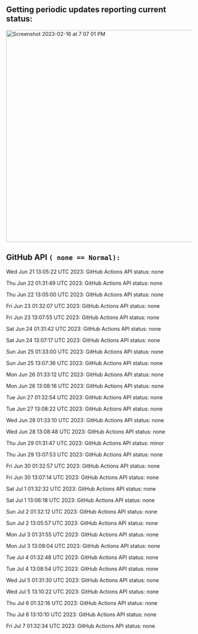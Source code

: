 
## Getting periodic updates reporting current status:
<img width="575" alt="Screenshot 2023-02-16 at 7 07 01 PM" src="https://user-images.githubusercontent.com/31228460/219539578-f880fea9-7a9d-4f7d-a7e2-5ce3d90ab466.png">

## GitHub API `( none == Normal):`

Wed Jun 21 13:05:22 UTC 2023: GitHub Actions API status: none

Thu Jun 22 01:31:49 UTC 2023: GitHub Actions API status: none

Thu Jun 22 13:05:00 UTC 2023: GitHub Actions API status: none

Fri Jun 23 01:32:07 UTC 2023: GitHub Actions API status: none

Fri Jun 23 13:07:55 UTC 2023: GitHub Actions API status: none

Sat Jun 24 01:31:42 UTC 2023: GitHub Actions API status: none

Sat Jun 24 13:07:17 UTC 2023: GitHub Actions API status: none

Sun Jun 25 01:33:00 UTC 2023: GitHub Actions API status: none

Sun Jun 25 13:07:36 UTC 2023: GitHub Actions API status: none

Mon Jun 26 01:33:12 UTC 2023: GitHub Actions API status: none

Mon Jun 26 13:08:16 UTC 2023: GitHub Actions API status: none

Tue Jun 27 01:32:54 UTC 2023: GitHub Actions API status: none

Tue Jun 27 13:08:22 UTC 2023: GitHub Actions API status: none

Wed Jun 28 01:33:10 UTC 2023: GitHub Actions API status: none

Wed Jun 28 13:08:48 UTC 2023: GitHub Actions API status: none

Thu Jun 29 01:31:47 UTC 2023: GitHub Actions API status: minor

Thu Jun 29 13:07:53 UTC 2023: GitHub Actions API status: none

Fri Jun 30 01:32:57 UTC 2023: GitHub Actions API status: none

Fri Jun 30 13:07:14 UTC 2023: GitHub Actions API status: none

Sat Jul  1 01:32:32 UTC 2023: GitHub Actions API status: none

Sat Jul  1 13:06:18 UTC 2023: GitHub Actions API status: none

Sun Jul  2 01:32:12 UTC 2023: GitHub Actions API status: none

Sun Jul  2 13:05:57 UTC 2023: GitHub Actions API status: none

Mon Jul  3 01:31:55 UTC 2023: GitHub Actions API status: none

Mon Jul  3 13:09:04 UTC 2023: GitHub Actions API status: none

Tue Jul  4 01:32:48 UTC 2023: GitHub Actions API status: none

Tue Jul  4 13:08:54 UTC 2023: GitHub Actions API status: none

Wed Jul  5 01:31:30 UTC 2023: GitHub Actions API status: none

Wed Jul  5 13:10:22 UTC 2023: GitHub Actions API status: none

Thu Jul  6 01:32:16 UTC 2023: GitHub Actions API status: none

Thu Jul  6 13:10:10 UTC 2023: GitHub Actions API status: none

Fri Jul  7 01:32:34 UTC 2023: GitHub Actions API status: none
